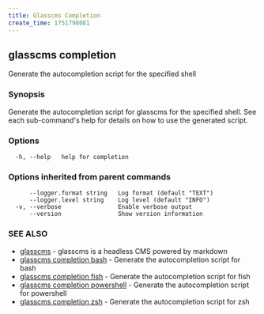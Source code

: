 ```yaml
---
title: Glasscms Completion
create_time: 1751798081
---
```

## glasscms completion

Generate the autocompletion script for the specified shell

### Synopsis

Generate the autocompletion script for glasscms for the specified shell.
See each sub-command's help for details on how to use the generated script.


### Options

```
  -h, --help   help for completion
```

### Options inherited from parent commands

```
      --logger.format string   Log format (default "TEXT")
      --logger.level string    Log level (default "INFO")
  -v, --verbose                Enable verbose output
      --version                Show version information
```

### SEE ALSO

* [glasscms](glasscms.md)	 - glasscms is a headless CMS powered by markdown
* [glasscms completion bash](glasscms_completion_bash.md)	 - Generate the autocompletion script for bash
* [glasscms completion fish](glasscms_completion_fish.md)	 - Generate the autocompletion script for fish
* [glasscms completion powershell](glasscms_completion_powershell.md)	 - Generate the autocompletion script for powershell
* [glasscms completion zsh](glasscms_completion_zsh.md)	 - Generate the autocompletion script for zsh

